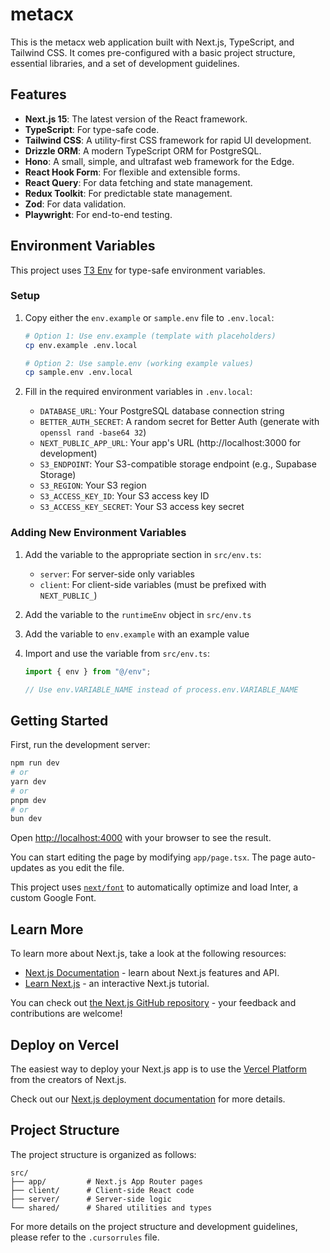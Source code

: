 # metacx

This is the metacx web application built with Next.js, TypeScript, and Tailwind CSS. It comes pre-configured with a basic project structure, essential libraries, and a set of development guidelines.

## Features

- **Next.js 15**: The latest version of the React framework.
- **TypeScript**: For type-safe code.
- **Tailwind CSS**: A utility-first CSS framework for rapid UI development.
- **Drizzle ORM**: A modern TypeScript ORM for PostgreSQL.
- **Hono**: A small, simple, and ultrafast web framework for the Edge.
- **React Hook Form**: For flexible and extensible forms.
- **React Query**: For data fetching and state management.
- **Redux Toolkit**: For predictable state management.
- **Zod**: For data validation.
- **Playwright**: For end-to-end testing.

## Environment Variables

This project uses [T3 Env](https://env.t3.gg/) for type-safe environment variables.

### Setup

1. Copy either the `env.example` or `sample.env` file to `.env.local`:

   ```bash
   # Option 1: Use env.example (template with placeholders)
   cp env.example .env.local

   # Option 2: Use sample.env (working example values)
   cp sample.env .env.local
   ```

2. Fill in the required environment variables in `.env.local`:
   - `DATABASE_URL`: Your PostgreSQL database connection string
   - `BETTER_AUTH_SECRET`: A random secret for Better Auth (generate with `openssl rand -base64 32`)
   - `NEXT_PUBLIC_APP_URL`: Your app's URL (http://localhost:3000 for development)
   - `S3_ENDPOINT`: Your S3-compatible storage endpoint (e.g., Supabase Storage)
   - `S3_REGION`: Your S3 region
   - `S3_ACCESS_KEY_ID`: Your S3 access key ID
   - `S3_ACCESS_KEY_SECRET`: Your S3 access key secret

### Adding New Environment Variables

1. Add the variable to the appropriate section in `src/env.ts`:

   - `server`: For server-side only variables
   - `client`: For client-side variables (must be prefixed with `NEXT_PUBLIC_`)

2. Add the variable to the `runtimeEnv` object in `src/env.ts`

3. Add the variable to `env.example` with an example value

4. Import and use the variable from `src/env.ts`:

   ```typescript
   import { env } from "@/env";

   // Use env.VARIABLE_NAME instead of process.env.VARIABLE_NAME
   ```

## Getting Started

First, run the development server:

```bash
npm run dev
# or
yarn dev
# or
pnpm dev
# or
bun dev
```

Open [http://localhost:4000](http://localhost:4000) with your browser to see the result.

You can start editing the page by modifying `app/page.tsx`. The page auto-updates as you edit the file.

This project uses [`next/font`](https://nextjs.org/docs/basic-features/font-optimization) to automatically optimize and load Inter, a custom Google Font.

## Learn More

To learn more about Next.js, take a look at the following resources:

- [Next.js Documentation](https://nextjs.org/docs) - learn about Next.js features and API.
- [Learn Next.js](https://nextjs.org/learn) - an interactive Next.js tutorial.

You can check out [the Next.js GitHub repository](https://github.com/vercel/next.js/) - your feedback and contributions are welcome!

## Deploy on Vercel

The easiest way to deploy your Next.js app is to use the [Vercel Platform](https://vercel.com/new?utm_medium=default-template&filter=next.js&utm_source=create-next-app&utm_campaign=create-next-app-readme) from the creators of Next.js.

Check out our [Next.js deployment documentation](https://nextjs.org/docs/deployment) for more details.

## Project Structure

The project structure is organized as follows:

```
src/
├── app/         # Next.js App Router pages
├── client/      # Client-side React code
├── server/      # Server-side logic
└── shared/      # Shared utilities and types
```

For more details on the project structure and development guidelines, please refer to the `.cursorrules` file.
